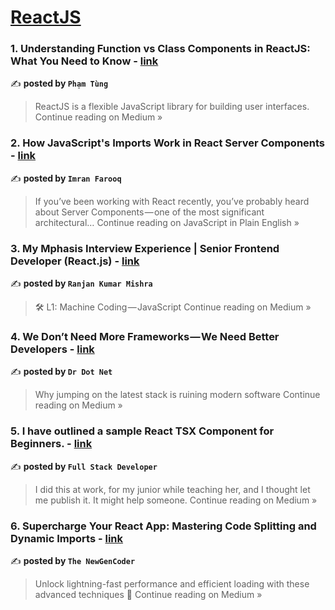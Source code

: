 
<h1><a href=https://medium.com/tag/reactjs/recommended target="_blank" rel="noopener noreferrer">ReactJS</a></h1>
<h3>1.  Understanding Function vs Class Components in ReactJS: What You Need to Know - <a href="https://medium.com/@tungpham42/understanding-function-vs-class-components-in-reactjs-what-you-need-to-know-f375dbbb27a3?source=rss------reactjs-5" target="_blank" rel="noopener noreferrer">link</a></h3>

✍️ **posted by `Phạm Tùng`**

<blockquote>ReactJS is a flexible JavaScript library for building user interfaces.
Continue reading on Medium »</blockquote>

<h3>2. How JavaScript's Imports Work in React Server Components - <a href="https://javascript.plainenglish.io/how-javascripts-imports-work-in-react-server-components-be7bcaa948fa?source=rss------reactjs-5" target="_blank" rel="noopener noreferrer">link</a></h3>

✍️ **posted by `Imran Farooq`**

<blockquote>If you’ve been working with React recently, you’ve probably heard about Server Components — one of the most significant architectural…
Continue reading on JavaScript in Plain English »</blockquote>

<h3>3. My Mphasis Interview Experience | Senior Frontend Developer (React.js) - <a href="https://medium.com/@ranjanvist/my-mphasis-interview-experience-senior-frontend-developer-react-js-11cc0f84935b?source=rss------reactjs-5" target="_blank" rel="noopener noreferrer">link</a></h3>

✍️ **posted by `Ranjan Kumar Mishra`**

<blockquote>🛠️ L1: Machine Coding — JavaScript
Continue reading on Medium »</blockquote>

<h3>4.  We Don’t Need More Frameworks — We Need Better Developers - <a href="https://medium.com/@kansalharshit84/we-dont-need-more-frameworks-we-need-better-developers-a6c9ff16eb62?source=rss------reactjs-5" target="_blank" rel="noopener noreferrer">link</a></h3>

✍️ **posted by `Dr Dot Net`**

<blockquote>Why jumping on the latest stack is ruining modern software
Continue reading on Medium »</blockquote>

<h3>5. I have outlined a sample React TSX Component for Beginners. - <a href="https://medium.com/@ByteCodeBlogger/i-have-outlined-a-sample-react-tsx-component-for-beginners-74e322629d7f?source=rss------reactjs-5" target="_blank" rel="noopener noreferrer">link</a></h3>

✍️ **posted by `Full Stack Developer`**

<blockquote>I did this at work, for my junior while teaching her, and I thought let me publish it. It might help someone.
Continue reading on Medium »</blockquote>

<h3>6. Supercharge Your React App: Mastering Code Splitting and Dynamic Imports  - <a href="https://medium.com/@theNewGenCoder/supercharge-your-react-app-mastering-code-splitting-and-dynamic-imports-a7033d8d0c47?source=rss------reactjs-5" target="_blank" rel="noopener noreferrer">link</a></h3>

✍️ **posted by `The NewGenCoder`**

<blockquote>Unlock lightning-fast performance and efficient loading with these advanced techniques 🏇
Continue reading on Medium »</blockquote>

